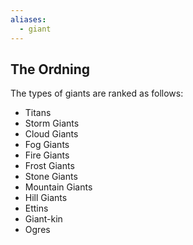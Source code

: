 ```yaml
---
aliases:
  - giant
---
```

## The Ordning
The types of giants are ranked as follows:
- Titans
- Storm Giants
- Cloud Giants
- Fog Giants
- Fire Giants
- Frost Giants
- Stone Giants
- Mountain Giants
- Hill Giants
- Ettins
- Giant-kin
- Ogres